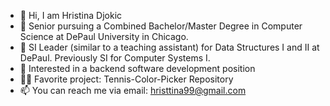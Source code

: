 - 👋 Hi, I am Hristina Djokic
- 🌱 Senior pursuing a Combined Bachelor/Master Degree in Computer Science at DePaul University in Chicago. 
- 🤝 SI Leader (similar to a teaching assistant) for Data Structures I and II at DePaul. Previously SI for Computer Systems I.
- 👀 Interested in a backend software development position
- 👩‍💻 Favorite project: Tennis-Color-Picker Repository
- 📫 You can reach me via email: hristtina99@gmail.com

<!---
hdjokic/hdjokic is a ✨ special ✨ repository because its `README.md` (this file) appears on your GitHub profile.
You can click the Preview link to take a look at your changes.
--->
